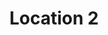 ---
title: "Location 2"
address: "Via Mario Rossi 1"
type: "Laboratorio" 
lat: "41.863308636686305"
lng: "12.468567806358617"
image: "images/locations/florence.webp"
website: "https://www.google.com/"
---